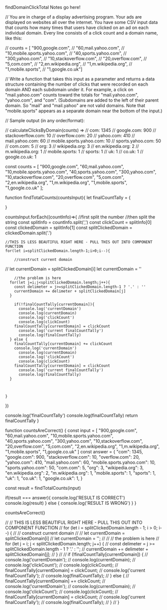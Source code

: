 findDomainClickTotal Notes go here!

// You are in charge of a display advertising program. Your ads are displayed on websites all over the internet. You have some CSV input data that counts how many times that users have clicked on an ad on each individual domain. Every line consists of a click count and a domain name, like this:

// counts = [ "900,google.com",
//      "60,mail.yahoo.com",
//      "10,mobile.sports.yahoo.com",
//      "40,sports.yahoo.com",
//      "300,yahoo.com",
//      "10,stackoverflow.com",
//      "20,overflow.com",
//      "5,com.com",
//      "2,en.wikipedia.org",
//      "1,m.wikipedia.org",
//      "1,mobile.sports",
//      "1,google.co.uk"]

// Write a function that takes this input as a parameter and returns a data structure containing the number of clicks that were recorded on each domain AND each subdomain under it. For example, a click on "mail.yahoo.com" counts toward the totals for "mail.yahoo.com", "yahoo.com", and "com". (Subdomains are added to the left of their parent domain. So "mail" and "mail.yahoo" are not valid domains. Note that "mobile.sports" appears as a separate domain near the bottom of the input.)

// Sample output (in any order/format):

// calculateClicksByDomain(counts) =>
// com:                     1345
// google.com:              900
// stackoverflow.com:       10
// overflow.com:            20
// yahoo.com:               410
// mail.yahoo.com:          60
// mobile.sports.yahoo.com: 10
// sports.yahoo.com:        50
// com.com:                 5
// org:                     3
// wikipedia.org:           3
// en.wikipedia.org:        2
// m.wikipedia.org:         1
// mobile.sports:           1
// sports:                  1
// uk:                      1
// co.uk:                   1
// google.co.uk:            1


const counts = [
  "900,google.com",
  "60,mail.yahoo.com",
  "10,mobile.sports.yahoo.com",
  "40,sports.yahoo.com",
  "300,yahoo.com",
  "10,stackoverflow.com",
  "20,overflow.com",
  "5,com.com",
  "2,en.wikipedia.org",
  "1,m.wikipedia.org",
  "1,mobile.sports",
  "1,google.co.uk"
];

function findTotalCounts(countsInput){
  let finalCountTally = {

  }

  countsInput.forEach((countInfo)=>{
    //first split the number
    //then split the string
    const splitInfo = countInfo.split(',')
    const clickCount = splitInfo[0]
    const clickedDomain = splitInfo[1]
    const splitClickedDomain = clickedDomain.split('.')

    //THIS IS LESS BEAUTIFUL RIGHT HERE - PULL THIS OUT INTO COMPONENT FUNCTION
    for(let i=splitClickedDomain.length-1;i>0;i--){

        //construct current domain
//      let currentDomain = splitClickedDomain[i]
        let currentDomain = ''

        //the problem is here
      for(let j=i;j<splitClickedDomain.length;j++){
        const delimeter = j>=splitClickedDomain.length-1 ? '.' : ''
        currentDomain += delimeter + splitClickedDomain[j]
      }

        if(!finalCountTally[currentDomain]){
          console.log('currentDomain')
          console.log(currentDomain)
          console.log('clickCount')
          console.log(clickCount)
        finalCountTally[currentDomain] = clickCount
          console.log('current finalCountTally')
          console.log(finalCountTally)
      } else {
        finalCountTally[currentDomain] += clickCount
        console.log('currentDomain')
          console.log(currentDomain)
          console.log('clickCount')
          console.log(clickCount)
        finalCountTally[currentDomain] = clickCount
          console.log('current finalCountTally')
          console.log(finalCountTally)
      }



    }
  })




  console.log('finalCountTally')
  console.log(finalCountTally)
  return finalCountTally
}

function countsAreCorrect() {
  const input = [
  "900,google.com",
  "60,mail.yahoo.com",
  "10,mobile.sports.yahoo.com",
  "40,sports.yahoo.com",
  "300,yahoo.com",
  "10,stackoverflow.com",
  "20,overflow.com",
  "5,com.com",
  "2,en.wikipedia.org",
  "1,m.wikipedia.org",
  "1,mobile.sports",
  "1,google.co.uk"
]
  const answer = {
      "com":                     1345,
    "google.com":              900,
    "stackoverflow.com":       10,
    "overflow.com":            20,
    "yahoo.com":               410,
    "mail.yahoo.com":          60,
    "mobile.sports.yahoo.com": 10,
    "sports.yahoo.com":        50,
    "com.com":                 5,
    "org":                     3,
    "wikipedia.org":           3,
    "en.wikipedia.org":        2,
    "m.wikipedia.org":         1,
    "mobile.sports":           1,
    "sports":                  1,
    "uk":                      1,
    "co.uk":                   1,
    "google.co.uk":            1,
  }

  const result = findTotalCounts(input)

  if(result === answer){
    console.log('RESULT IS CORRECT')
    console.log(result)
  } else {
    console.log('RESULT IS WRONG')
  }
}

countsAreCorrect()

//   // THIS IS LESS BEAUTIFUL RIGHT HERE - PULL THIS OUT INTO COMPONENT FUNCTION
//   for (let i = splitClickedDomain.length - 1; i > 0; i--) {
//     // construct current domain
//     //      let currentDomain = splitClickedDomain[i]
//     let currentDomain = '';
//
//     // the problem is here
//     for (let j = i; j < splitClickedDomain.length; j++) {
//       const delimeter = j >= splitClickedDomain.length - 1 ? '.' : '';
//       currentDomain += delimeter + splitClickedDomain[j];
//     }
//
//     if (!finalCountTally[currentDomain]) {
//       console.log('currentDomain');
//       console.log(currentDomain);
//       console.log('clickCount');
//       console.log(clickCount);
//       finalCountTally[currentDomain] = clickCount;
//       console.log('current finalCountTally');
//       console.log(finalCountTally);
//     } else {
//       finalCountTally[currentDomain] += clickCount;
//       console.log('currentDomain');
//       console.log(currentDomain);
//       console.log('clickCount');
//       console.log(clickCount);
//       finalCountTally[currentDomain] = clickCount;
//       console.log('current finalCountTally');
//       console.log(finalCountTally);
//     }
//   }
